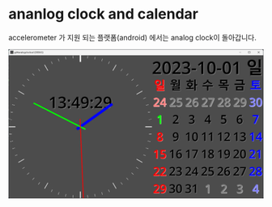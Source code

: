 # ananlog clock and calendar

accelerometer 가 지원 되는 플랫폼(android) 에서는 analog clock이 돌아갑니다. 

![screenshot](screenshot.png)